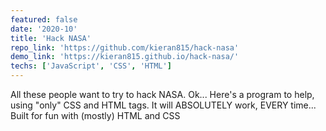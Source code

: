 ```yaml
---
featured: false
date: '2020-10'
title: 'Hack NASA'
repo_link: 'https://github.com/kieran815/hack-nasa'
demo_link: 'https://kieran815.github.io/hack-nasa/'
techs: ['JavaScript', 'CSS', 'HTML']
---
```


All these people want to try to hack NASA. Ok... Here's a program to help, using "only" CSS and HTML tags.
It will ABSOLUTELY work, EVERY time...
Built for fun with (mostly) HTML and CSS
